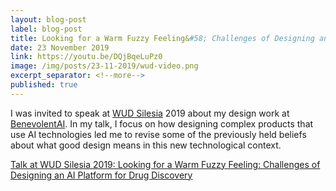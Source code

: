 ```yaml
---
layout: blog-post
label: blog-post
title: Looking for a Warm Fuzzy Feeling&#58; Challenges of Designing an AI Platform for Drug Discovery
date: 23 November 2019
link: https://youtu.be/DQjBqeLuPz0
image: /img/posts/23-11-2019/wud-video.png
excerpt_separator: <!--more-->
published: true
---
```


I was invited to speak at <a href="https://wudsilesia.pl/">WUD Silesia</a> 2019 about my design work at <a href="https://benevolent.ai/">BenevolentAI</a>. In my talk, I focus on how designing complex products that use AI technologies led me to revise some of the previously held beliefs about what good design means in this new technological context.

<!--more-->

[Talk at WUD Silesia 2019: Looking for a Warm Fuzzy Feeling: Challenges of Designing an AI Platform for Drug Discovery](https://youtu.be/DQjBqeLuPz0)
